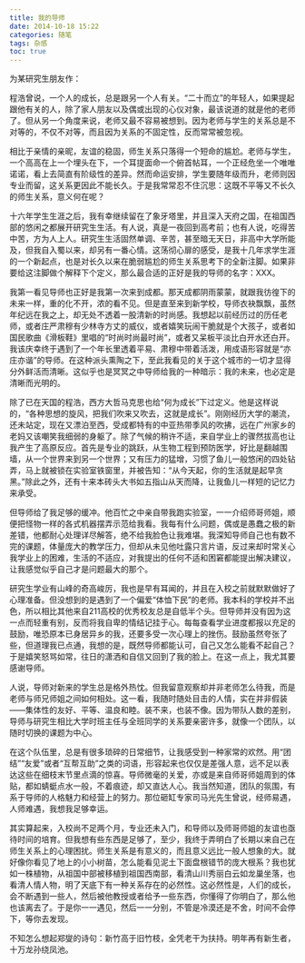 ```yaml
---
title: 我的导师
date: 2014-10-18 15:22
categories: 随笔
tags: 杂感
toc: true
---
```

为某研究生朋友作：

程浩曾说，一个人的成长，总是跟另一个人有关。“二十而立”的年轻人，如果提起跟他有关的人，除了家人朋友以及偶或出现的心仪对象，最该说道的就是他的老师了。但从另一个角度来说，老师又最不容易被想到。因为老师与学生的关系总是不对等的，不仅不对等，而且因为关系的不固定性，反而常常被忽视。

相比于亲情的亲昵，友谊的稳固，师生关系只落得一个短命的尴尬。老师与学生，一个高高在上一个埋头在下，一个耳提面命一个俯首帖耳，一个正经危坐一个唯唯诺诺，看上去简直有阶级性的差异。然而命运安排，学生要随年级而升，老师则因专业而留，这关系更因此不能长久。于是我常常忍不住沉思：这既不平等又不长久的师生关系，意义何在呢？

十六年学生生涯之后，我有幸继续留在了象牙塔里，并且深入天府之国，在祖国西部的悠闲之都展开研究生生活。有人说，真是一夜回到高考前；也有人说，吃得苦中苦，方为人上人。研究生生活固然单调、辛苦，甚至暗无天日，非高中大学所能及，但我自入蜀以来，却另有一番心情。这荡彻心扉的感受，是我十几年求学生涯的一个新起点，也是对长久以来在脆弱尴尬的师生关系思考下的全新注脚。如果非要给这注脚做个解释下个定义，那么最合适的正好是我的导师的名字：XXX。

我第一看见导师也正好是我第一次来到成都。那天成都阴雨蒙蒙，就跟我彷徨下的未来一样，重的化不开，浓的看不见。但是直至来到新学校，导师衣袂飘飘，虽然年纪远在我之上，却无处不透着一股清新的时尚感。我想起以前经历过的历任老师，或者庄严肃穆有少林寺方丈的威仪，或者嬉笑玩闹干脆就是个大孩子，或者如国民歌曲《滑板鞋》里唱的“时尚时尚最时尚”，或者又呆板平淡比白开水还白开。我该庆幸终于遇到了一个年长里透着平易、肃穆中带着活泼，用成语形容就是“亦庄亦谐”的导师。在这种派头熏陶之下，至此我看见的关于这个城市的一切才显得分外鲜活而清晰。这似乎也是冥冥之中导师给我的一种暗示：我的未来，也必定是清晰而光明的。

除了已在天国的程浩，西方大哲马克思也给“何为成长”下过定义。他是这样说的，“各种思想的旋风，把我们吹来又吹去，这就是成长”。刚刚经历大学的潮流，还未站定，现在又漂泊至西，受成都特有的中亚热带季风的吹拂，远在广州家乡的老妈又该嘲笑我细弱的身躯了。除了气候的稍许不适，来自学业上的骤然拔高也让我产生了高原反应。首先是专业的跳跃，从生物工程到预防医学，好比是翻越围墙，从一个世界来到另一个世界；又有压力的猛增，习惯了鱼儿一般悠闲的四处钻弄，马上就被锁在实验室铁窗里，并被告知：“从今天起，你的生活就是起早贪黑。”除此之外，还有十来本砖头大书如五指山从天而降，让我鱼儿一样短的记忆力来承受。

但导师给了我足够的缓冲。他百忙之中亲自带我跑实验室，一一介绍师哥师姐，顺便把怪物一样的各式机器摆弄示范给我看。我每有什么问题，偶或是愚蠢之极的新差错，他都耐心处理详尽解答，绝不给我脸色让我难堪。我深知导师自己也有数不完的课题，体量庞大的教学压力，但却从未见他吐露只言片语，反过来却时常关心我学业上的困难，生活的不适应，对我提出的任何不适和困窘都能提出解决建议，让我感觉似乎自己才是问题最大的那个。

研究生学业有山峰的奇高峻厉，我也是早有耳闻的，并且在入校之前就默默做好了心理准备。但没想到的是遇到了一个偏爱“体恤下民”的老师。我本科的学校并不出色，所以相比其他来自211高校的优秀校友总是自低半个头。但导师并没有因为这一点而轻重有别，反而将我自卑的情结记挂于心。每每查看学业进度都报以充足的鼓励，唯恐原本已身居异乡的我，还要多受一次心理上的挫伤。鼓励虽然夸张了些，但道理我已点通，我想的是，既然导师都能认可，自己又怎么能看不起自己？于是嬉笑怒骂如常，往日的潇洒和自信又回到了我的脸上。在这一点上，我尤其要感谢导师。

人说，导师对新来的学生总是格外热忱。但我留意观察却并非老师怎么待我，而是老师与师兄师姐之间如何相处。这一看，我随时随处目击的人情，实在并非假装——集体性的友好、平等、温良和睦。装不来，也装不像。因为带队人数的差别，导师与研究生相比大学时班主任与全班同学的关系要亲密许多，就像一个团队，以随时切换的课题为中心。

在这个队伍里，总是有很多琐碎的日常细节，让我感受到一种家常的欢然。用“团结”“友爱”或者“互帮互助”之类的词语，形容起来也仅仅是差强人意，远不足以表达这些在细枝末节里点滴的惊喜。导师微毫的关爱，亦或是来自师哥师姐周到的体贴，都如蜻蜓点水一般，不着痕迹，却又直达人心。我当然知道，团队的氛围，有系于导师的人格魅力和经营上的努力。那位砸缸专家司马光先生曾说，经师易遇，人师难遇，我想我足够幸运。

其实算起来，入校尚不足两个月，专业还未入门，和导师以及师哥师姐的友谊也亟待时间的培育。但我想有些东西是足够了，至少，我终于弄明白了长期以来自己在师生关系上的心理困扰。师生关系是有意义的，而且意义远比一般人想象的大。就好像你看见了地上的小小树苗，怎么能看见泥土下面盘根错节的庞大根系？我也犹如一株植物，从祖国中部被移植到祖国西南部，看清山川秀丽白云如龙巢坐落，也看清人情人物，明了天底下有一种关系存在的必然性。这必然性是，人们的成长，会不断遇到一些人，然后被他教授或者给予一些东西，你懂得了你明白了，那么他也该离去了。于是你一一遇见，然后一一分别，不管是冷漠还是不舍，时间不会停下，等你去发现。

 不知怎么想起郑燮的诗句：新竹高于旧竹枝，全凭老干为扶持。明年再有新生者，十万龙孙绕凤池。


